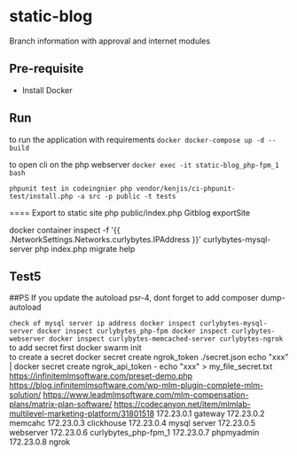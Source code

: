 # static-blog
Branch information with approval and internet modules


## Pre-requisite 
- Install Docker 


## Run 
to run the application with requirements
``docker
docker-compose up -d --build
``

to open cli on the php  webserver
``
docker exec -it static-blog_php-fpm_1 bash
``

`` phpunit test in codeingnier
php vendor/kenjis/ci-phpunit-test/install.php -a src -p public -t tests
``


====
Export to static site 
php public/index.php Gitblog exportSite

docker container inspect -f '{{ .NetworkSettings.Networks.curlybytes.IPAddress }}' curlybytes-mysql-server
php index.php migrate help
## Test5

##PS 
If you update the autoload psr-4, dont forget to add composer dump-autoload


``
check of mysql server ip address
docker inspect curlybytes-mysql-server
docker inspect curlybytes_php-fpm
docker inspect curlybytes-webserver
docker inspect curlybytes-memcached-server
curlybytes-ngrok
``
to add secret first docker swarm init  
to create a secret 
docker secret create ngrok_token ./secret.json
echo "xxx" | docker secret create ngrok_api_token -
echo "xxx" > my_file_secret.txt
https://infinitemlmsoftware.com/preset-demo.php
https://blog.infinitemlmsoftware.com/wp-mlm-plugin-complete-mlm-solution/
https://www.leadmlmsoftware.com/mlm-compensation-plans/matrix-plan-software/
https://codecanyon.net/item/mlmlab-multilevel-marketing-platform/31801518
172.23.0.1 gateway
172.23.0.2 memcahc
172.23.0.3 clickhouse
172.23.0.4 mysql server
172.23.0.5 webserver
172.23.0.6 curlybytes_php-fpm_1
172.23.0.7 phpmyadmin
172.23.0.8 ngrok
